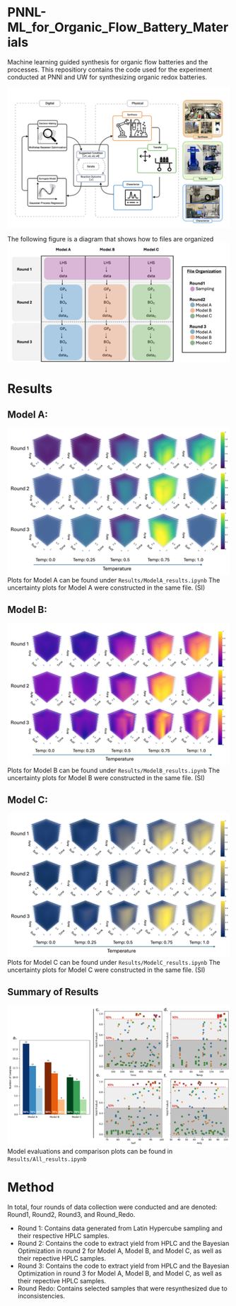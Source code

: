 # PNNL-ML_for_Organic_Flow_Battery_Materials
Machine learning guided synthesis for organic flow batteries and the processes.
This repositiory contains the code used for the experiment conducted at PNNl and UW for synthesizing organic redox batteries.

![File](figures/Figure1_OfficialStage.png)

The following figure is a diagram that shows how to files are organized
![File](figures/file_structure.png)

# Results 
## Model A: 
![File](figures/ModelA.png)
Plots for Model A can be found under ```Results/ModelA_results.ipynb```
The uncertainty plots for Model A were constructed in the same file. (SI)

## Model B:
![File](figures/ModelB.png)
Plots for Model B can be found under ```Results/ModelB_results.ipynb```
The uncertainty plots for Model B were constructed in the same file. (SI)

## Model C: 
![File](figures/ModelC.png)
Plots for Model C can be found under ```Results/ModelC_results.ipynb```
The uncertainty plots for Model C were constructed in the same file. (SI)

## Summary of Results
![File](figures/ResultsSummary.png)
Model evaluations and comparison plots can be found in ```Results/All_results.ipynb```

# Method
In total, four rounds of data collection were conducted and are denoted: Round1, Round2, Round3, and Round_Redo. 
- Round 1: Contains data generated from Latin Hypercube sampling and their respective HPLC samples. 
- Round 2: Contains the code to extract yield from HPLC and the Bayesian Optimization in round 2 for Model A, Model B, and Model C, as well as their repective HPLC samples. 
- Round 3: Contains the code to extract yield from HPLC and the Bayesian Optimization in round 3 for Model A, Model B, and Model C, as well as their repective HPLC samples. 
- Round Redo: Contains selected samples that were resynthesized due to inconsistencies.